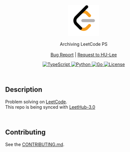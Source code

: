 <p align="center">
  <a href="https://github.com/HU-Lee/LeetCode">
    <img src="logo.png" alt="Logo">
  </a>

  <p align="center">
    Archiving LeetCode PS
    <br>
    <br>
    <a href="https://github.com/HU-Lee/LeetCode/issues">Bug Report</a>
    |
    <a href="https://github.com/HU-Lee/LeetCode/issues">Request to HU-Lee</a>
  </p>

  <p align="center">
    <a href="https://www.typescriptlang.org/">
      <img src="https://img.shields.io/badge/TypeScript-3178C6.svg?style=flat&logo=TypeScript&logoColor=white" alt="TypeScript">
    </a>
    <a href="https://www.python.org/">
      <img src="https://img.shields.io/badge/Python-3776AB.svg?style=flat&logo=Python&logoColor=white" alt="Python">
    </a>
    <a href="https://go.dev/">
      <img src="https://img.shields.io/badge/Go-00ADD8?logo=go&logoColor=fff&style=flat" alt="Go">
    </a>
    <a href="./LICENSE">
      <img src="https://img.shields.io/github/license/HU-Lee/LeetCode" alt="License">
    </a>
  </p>
</p>

<!-- Content -->

<br>

## Description

Problem solving on [LeetCode][leetcode].  
This repo is being synced with [LeetHub-3.0][leethub]

[leetcode]: https://leetcode.com/HU-Lee/
[leethub]: https://github.com/raphaelheinz/LeetHub-3.0

<br>

## Contributing

See the [CONTRIBUTING.md][contributing].

[contributing]: ./CONTRIBUTING.md
